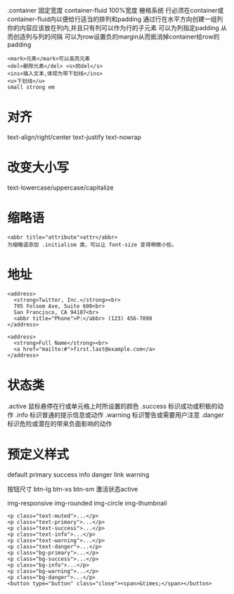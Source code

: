 .container 固定宽度
container-fluid 100%宽度
栅格系统
行必须在container或container-fluid内以便给行适当的排列和padding
通过行在水平方向创建一组列
你的内容应该放在列内,并且只有列可以作为行的子元素
可以为列指定padding 从而创造列与列的间隔
可以为row设置负的margin从而抵消掉container给row的padding
```
<mark>元素</mark>可以高亮元素
<del>删除元素</del> <s>同del</s>
<ins>插入文本,体现为带下划线</ins>
<u>下划线</u>
small strong em
```

# 对齐 #
text-align/right/center text-justify text-nowrap

# 改变大小写 #
text-lowercase/uppercase/capitalize

# 缩略语 #
```
<abbr title="attribute">attr</abbr>
为缩略语添加 .initialism 类，可以让 font-size 变得稍微小些。
```

# 地址 #
```
<address>
  <strong>Twitter, Inc.</strong><br>
  795 Folsom Ave, Suite 600<br>
  San Francisco, CA 94107<br>
  <abbr title="Phone">P:</abbr> (123) 456-7890
</address>

<address>
  <strong>Full Name</strong><br>
  <a href="mailto:#">first.last@example.com</a>
</address>
```


# 状态类 #
.active	鼠标悬停在行或单元格上时所设置的颜色
.success	标识成功或积极的动作
.info	标识普通的提示信息或动作
.warning	标识警告或需要用户注意
.danger	标识危险或潜在的带来负面影响的动作

# 预定义样式 #
default primary success info danger link warning

按钮尺寸
btn-lg btn-xs btn-sm
激活状态active

img-responsive
img-rounded
img-circle
img-thumbnail

```
<p class="text-muted">...</p>
<p class="text-primary">...</p>
<p class="text-success">...</p>
<p class="text-info">...</p>
<p class="text-warning">...</p>
<p class="text-danger">...</p>
<p class="bg-primary">...</p>
<p class="bg-success">...</p>
<p class="bg-info">...</p>
<p class="bg-warning">...</p>
<p class="bg-danger">...</p>
<button type="button" class="close"><span>&times;</span></button>

```











